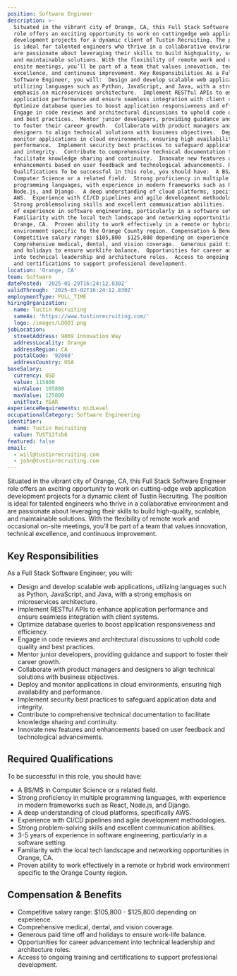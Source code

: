 ```yaml
---
position: Software Engineer
description: >-
  Situated in the vibrant city of Orange, CA, this Full Stack Software Engineer
  role offers an exciting opportunity to work on cuttingedge web application
  development projects for a dynamic client of Tustin Recruiting. The position
  is ideal for talented engineers who thrive in a collaborative environment and
  are passionate about leveraging their skills to build highquality, scalable,
  and maintainable solutions. With the flexibility of remote work and occasional
  onsite meetings, you’ll be part of a team that values innovation, technical
  excellence, and continuous improvement. Key Responsibilities As a Full Stack
  Software Engineer, you will:  Design and develop scalable web applications,
  utilizing languages such as Python, JavaScript, and Java, with a strong
  emphasis on microservices architecture.  Implement RESTful APIs to enhance
  application performance and ensure seamless integration with client systems. 
  Optimize database queries to boost application responsiveness and efficiency. 
  Engage in code reviews and architectural discussions to uphold code quality
  and best practices.  Mentor junior developers, providing guidance and support
  to foster their career growth.  Collaborate with product managers and
  designers to align technical solutions with business objectives.  Deploy and
  monitor applications in cloud environments, ensuring high availability and
  performance.  Implement security best practices to safeguard application data
  and integrity.  Contribute to comprehensive technical documentation to
  facilitate knowledge sharing and continuity.  Innovate new features and
  enhancements based on user feedback and technological advancements. Required
  Qualifications To be successful in this role, you should have:  A BS/MS in
  Computer Science or a related field.  Strong proficiency in multiple
  programming languages, with experience in modern frameworks such as React,
  Node.js, and Django.  A deep understanding of cloud platforms, specifically
  AWS.  Experience with CI/CD pipelines and agile development methodologies. 
  Strong problemsolving skills and excellent communication abilities.  35 years
  of experience in software engineering, particularly in a software setting. 
  Familiarity with the local tech landscape and networking opportunities in
  Orange, CA.  Proven ability to work effectively in a remote or hybrid work
  environment specific to the Orange County region. Compensation & Benefits 
  Competitive salary range: $105,800  $125,800 depending on experience. 
  Comprehensive medical, dental, and vision coverage.  Generous paid time off
  and holidays to ensure worklife balance.  Opportunities for career advancement
  into technical leadership and architecture roles.  Access to ongoing training
  and certifications to support professional development.
location: 'Orange, CA'
team: Software
datePosted: '2025-01-29T16:24:12.830Z'
validThrough: '2025-03-02T16:24:12.830Z'
employmentType: FULL_TIME
hiringOrganization:
  name: Tustin Recruiting
  sameAs: 'https://www.tustinrecruiting.com/'
  logo: /images/LOGO1.png
jobLocation:
  streetAddress: 9869 Innovation Way
  addressLocality: Orange
  addressRegion: CA
  postalCode: '92868'
  addressCountry: USA
baseSalary:
  currency: USD
  value: 115800
  minValue: 105800
  maxValue: 125800
  unitText: YEAR
experienceRequirements: midLevel
occupationalCategory: Software Engineering
identifier:
  name: Tustin Recruiting
  value: TUST12fsb6
featured: false
email:
  - will@tustinrecruiting.com
  - john@tustinrecruiting.com
---
```




Situated in the vibrant city of Orange, CA, this Full Stack Software Engineer role offers an exciting opportunity to work on cutting-edge web application development projects for a dynamic client of Tustin Recruiting. The position is ideal for talented engineers who thrive in a collaborative environment and are passionate about leveraging their skills to build high-quality, scalable, and maintainable solutions. With the flexibility of remote work and occasional on-site meetings, you’ll be part of a team that values innovation, technical excellence, and continuous improvement.

## Key Responsibilities

As a Full Stack Software Engineer, you will:

- Design and develop scalable web applications, utilizing languages such as Python, JavaScript, and Java, with a strong emphasis on microservices architecture.
- Implement RESTful APIs to enhance application performance and ensure seamless integration with client systems.
- Optimize database queries to boost application responsiveness and efficiency.
- Engage in code reviews and architectural discussions to uphold code quality and best practices.
- Mentor junior developers, providing guidance and support to foster their career growth.
- Collaborate with product managers and designers to align technical solutions with business objectives.
- Deploy and monitor applications in cloud environments, ensuring high availability and performance.
- Implement security best practices to safeguard application data and integrity.
- Contribute to comprehensive technical documentation to facilitate knowledge sharing and continuity.
- Innovate new features and enhancements based on user feedback and technological advancements.

## Required Qualifications

To be successful in this role, you should have:

- A BS/MS in Computer Science or a related field.
- Strong proficiency in multiple programming languages, with experience in modern frameworks such as React, Node.js, and Django.
- A deep understanding of cloud platforms, specifically AWS.
- Experience with CI/CD pipelines and agile development methodologies.
- Strong problem-solving skills and excellent communication abilities.
- 3-5 years of experience in software engineering, particularly in a software setting.
- Familiarity with the local tech landscape and networking opportunities in Orange, CA.
- Proven ability to work effectively in a remote or hybrid work environment specific to the Orange County region.

## Compensation & Benefits

- Competitive salary range: $105,800 - $125,800 depending on experience.
- Comprehensive medical, dental, and vision coverage.
- Generous paid time off and holidays to ensure work-life balance.
- Opportunities for career advancement into technical leadership and architecture roles.
- Access to ongoing training and certifications to support professional development.
